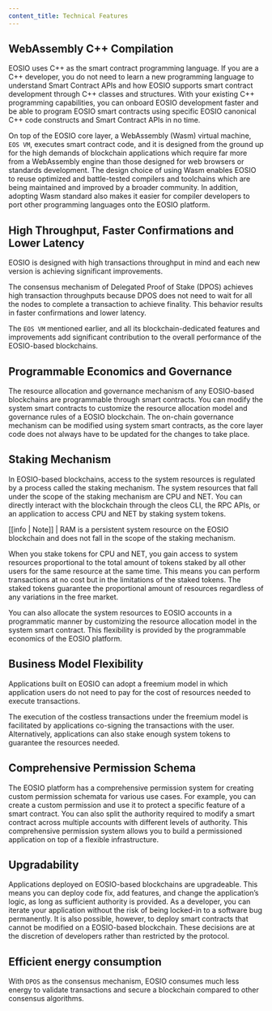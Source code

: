 ```yaml
---
content_title: Technical Features
---
```


## WebAssembly C++ Compilation
EOSIO uses C++ as the smart contract programming language. If you are a C++ developer, you do not need to learn a new programming language to understand Smart Contract APIs and how EOSIO supports smart contract development through C++ classes and structures. With your existing C++ programming capabilities, you can onboard EOSIO development faster and be able to program EOSIO smart contracts using specific EOSIO canonical C++ code constructs and Smart Contract APIs in no time.  

On top of the EOSIO core layer, a WebAssembly (Wasm) virtual machine, `EOS VM`, executes smart contract code, and it is designed from the ground up for the high demands of blockchain applications which require far more from a WebAssembly engine than those designed for web browsers or standards development. The design choice of using Wasm enables EOSIO to reuse optimized and battle-tested compilers and toolchains which are being maintained and improved by a broader community. In addition, adopting Wasm standard also makes it easier for compiler developers to port other programming languages onto the EOSIO platform.

## High Throughput, Faster Confirmations and Lower Latency

EOSIO is designed with high transactions throughput in mind and each new version is achieving significant improvements.

The consensus mechanism of Delegated Proof of Stake (DPOS) achieves high transaction throughputs because DPOS does not need to wait for all the nodes to complete a transaction to achieve finality. This behavior results in faster confirmations and lower latency.

The `EOS VM` mentioned earlier, and all its blockchain-dedicated features and improvements add significant contribution to the overall performance of the EOSIO-based blockchains.

## Programmable Economics and Governance
The resource allocation and governance mechanism of any EOSIO-based blockchains are programmable through smart contracts. You can modify the system smart contracts to customize the resource allocation model and governance rules of a EOSIO blockchain. The on-chain governance mechanism can be modified using system smart contracts, as the core layer code does not always have to be updated for the changes to take place.

## Staking Mechanism
In EOSIO-based blockchains, access to the system resources is regulated by a process called the staking mechanism. The system resources that fall under the scope of the staking mechanism are CPU and NET. You can directly interact with the blockchain through the cleos CLI, the RPC APIs, or an application to access CPU and NET by staking system tokens.

[[info | Note]]
| RAM is a persistent system resource on the EOSIO blockchain and does not fall in the scope of the staking mechanism.

When you stake tokens for CPU and NET, you gain access to system resources proportional to the total amount of tokens staked by all other users for the same resource at the same time. This means you can perform transactions at no cost but in the limitations of the staked tokens. The staked tokens guarantee the proportional amount of resources regardless of any variations in the free market.

You can also allocate the system resources to EOSIO accounts in a programmatic manner by customizing the resource allocation model in the system smart contract. This flexibility is provided by the programmable economics of the EOSIO platform.

## Business Model Flexibility
Applications built on EOSIO can adopt a freemium model in which application users do not need to pay for the cost of resources needed to execute transactions.

The execution of the costless transactions under the freemium model is facilitated by applications co-signing the transactions with the user. Alternatively, applications can also stake enough system tokens to guarantee the resources needed.

## Comprehensive Permission Schema

The EOSIO platform has a comprehensive permission system for creating custom permission schemata for various use cases. For example, you can create a custom permission and use it to protect a specific feature of a smart contract. You can also split the authority required to modify a smart contract across multiple accounts with different levels of authority. This comprehensive permission system allows you to build a permissioned application on top of a flexible infrastructure.


## Upgradability

Applications deployed on EOSIO-based blockchains are upgradeable. This means you can deploy code fix, add features, and change the application’s logic, as long as sufficient authority is provided. As a developer, you can iterate your application without the risk of being locked-in to a software bug permanently. It is also possible, however, to deploy smart contracts that cannot be modified on a EOSIO-based blockchain. These decisions are at the discretion of developers rather than restricted by the protocol.


## Efficient energy consumption

With `DPOS` as the consensus mechanism, EOSIO consumes much less energy to validate transactions and secure a blockchain compared to other consensus algorithms.
